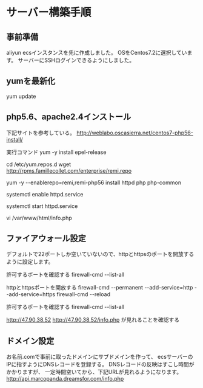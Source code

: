 # サーバー構築手順
## 事前準備
aliyun ecsインスタンスを先に作成しました。
OSをCentos7.2に選択しています。
サーバーにSSHログインできるようにしました。

## yumを最新化
yum update

## php5.6、apache2.4インストール
下記サイトを参考している。
http://weblabo.oscasierra.net/centos7-php56-install/

実行コマンド
yum -y install epel-release

cd /etc/yum.repos.d
wget http://rpms.famillecollet.com/enterprise/remi.repo

yum -y --enablerepo=remi,remi-php56 install httpd php php-common

systemctl enable httpd.service

systemctl start httpd.service

vi /var/www/html/info.php
<?php
phpinfo();
?>

## ファイアウォール設定
デフォルトで22ポートしか空いていないので、httpとhttpsのポートを開放するように設定します。

許可するポートを確認する
firewall-cmd --list-all

httpとhttpsポートを開放する
firewall-cmd --permanent --add-service=http --add-service=https
firewall-cmd --reload

許可するポートを確認する
firewall-cmd --list-all

http://47.90.38.52
http://47.90.38.52/info.php
が見れることを確認する

## ドメイン設定
お名前.comで事前に取ったドメインにサブドメインを作って、
ecsサーバーのIPに指すようにDNSレコードを登録する。
DNSレコードの反映はすこし時間がかかりますが、
一定時間空いてから、下記URLが見れるようになります。
http://api.marcopanda.dreamsfor.com/info.php
